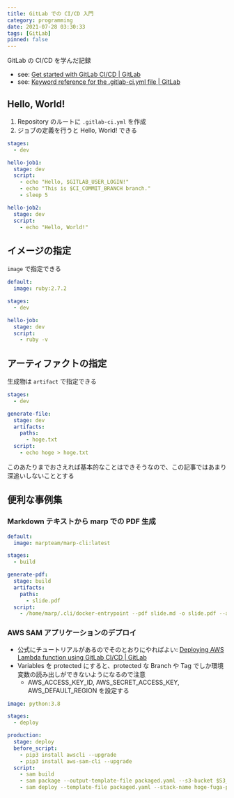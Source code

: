 ```yaml
---
title: GitLab での CI/CD 入門
category: programming
date: 2021-07-28 03:30:33
tags: [GitLab]
pinned: false
---
```


GitLab の CI/CD を学んだ記録

- see: [Get started with GitLab CI/CD | GitLab](https://docs.gitlab.com/ee/ci/quick_start/)
- see: [Keyword reference for the .gitlab-ci.yml file | GitLab](https://docs.gitlab.com/ee/ci/yaml/index.html)

## Hello, World!

1. Repository のルートに `.gitlab-ci.yml` を作成
2. ジョブの定義を行うと Hello, World! できる

```yaml
stages:
  - dev

hello-job1:
  stage: dev
  script:
    - echo "Hello, $GITLAB_USER_LOGIN!"
    - echo "This is $CI_COMMIT_BRANCH branch."
    - sleep 5

hello-job2:
  stage: dev
  script:
    - echo "Hello, World!"
```

## イメージの指定

`image` で指定できる

```yaml
default:
  image: ruby:2.7.2

stages:
  - dev

hello-job:
  stage: dev
  script:
    - ruby -v
```

## アーティファクトの指定

生成物は `artifact` で指定できる

```yaml
stages:
  - dev

generate-file:
  stage: dev
  artifacts:
    paths:
      - hoge.txt
  script:
    - echo hoge > hoge.txt
```

このあたりまでおさえれば基本的なことはできそうなので、この記事ではあまり深追いしないこととする

## 便利な事例集

### Markdown テキストから marp での PDF 生成

```yaml
default:
  image: marpteam/marp-cli:latest

stages:
  - build

generate-pdf:
  stage: build
  artifacts:
    paths:
      - slide.pdf
  script:
    - /home/marp/.cli/docker-entrypoint --pdf slide.md -o slide.pdf --allow-local-files
```

### AWS SAM アプリケーションのデプロイ

- 公式にチュートリアルがあるのでそのとおりにやればよい: [Deploying AWS Lambda function using GitLab CI/CD | GitLab](https://docs.gitlab.com/ee/user/project/clusters/serverless/aws.html#aws-serverless-application-model)
- Variables を protected にすると、protected な Branch や Tag でしか環境変数の読み出しができないようになるので注意
  - AWS_ACCESS_KEY_ID, AWS_SECRET_ACCESS_KEY, AWS_DEFAULT_REGION を設定する

```yaml
image: python:3.8

stages:
  - deploy

production:
  stage: deploy
  before_script:
    - pip3 install awscli --upgrade
    - pip3 install aws-sam-cli --upgrade
  script:
    - sam build
    - sam package --output-template-file packaged.yaml --s3-bucket $S3_BUCKET_NAME
    - sam deploy --template-file packaged.yaml --stack-name hoge-fuga-piyo --s3-bucket $S3_BUCKET_NAME --capabilities CAPABILITY_IAM
```
